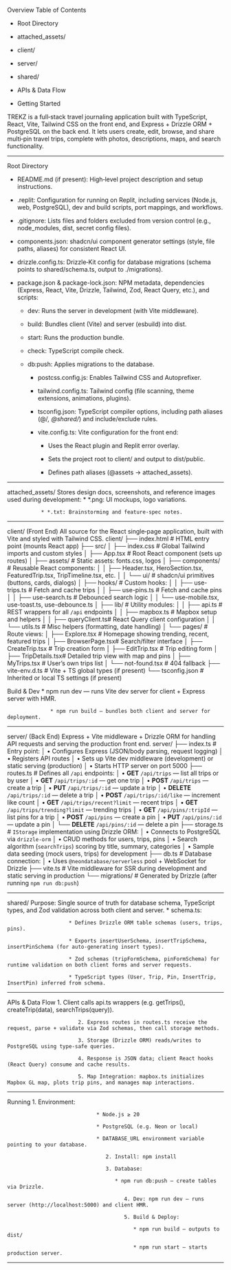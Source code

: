 Overview
Table of Contents
* Root Directory

* attached_assets/

* client/

* server/

* shared/

* APIs & Data Flow

* Getting Started

TREKZ is a full‑stack travel journaling application built with TypeScript, React, Vite, Tailwind CSS on the front end, and Express + Drizzle ORM + PostgreSQL on the back end. It lets users create, edit, browse, and share multi‑pin travel trips, complete with photos, descriptions, maps, and search functionality.
________________


Root Directory
   * README.md (if present): High‑level project description and setup instructions.

   * .replit: Configuration for running on Replit, including services (Node.js, web, PostgreSQL), dev and build scripts, port mappings, and workflows.

   * .gitignore: Lists files and folders excluded from version control (e.g., node_modules, dist, secret config files).

   * components.json: shadcn/ui component generator settings (style, file paths, aliases) for consistent React UI.

   * drizzle.config.ts: Drizzle‑Kit config for database migrations (schema points to shared/schema.ts, output to ./migrations).

   * package.json & package-lock.json: NPM metadata, dependencies (Express, React, Vite, Drizzle, Tailwind, Zod, React Query, etc.), and scripts:

      * dev: Runs the server in development (with Vite middleware).

      * build: Bundles client (Vite) and server (esbuild) into dist.

      * start: Runs the production bundle.

      * check: TypeScript compile check.

      * db:push: Applies migrations to the database.

         * postcss.config.js: Enables Tailwind CSS and Autoprefixer.

         * tailwind.config.ts: Tailwind config (file scanning, theme extensions, animations, plugins).

         * tsconfig.json: TypeScript compiler options, including path aliases (@/*, @shared/*) and include/exclude rules.

         * vite.config.ts: Vite configuration for the front end:

            * Uses the React plugin and Replit error overlay.

            * Sets the project root to client/ and output to dist/public.

            * Defines path aliases (@assets → attached_assets).

________________


attached_assets/
Stores design docs, screenshots, and reference images used during development:
               * *.png: UI mockups, logo variations.

               * *.txt: Brainstorming and feature‑spec notes.

________________


client/ (Front End)
All source for the React single‑page application, built with Vite and styled with Tailwind CSS.
client/
├── index.html         # HTML entry point (mounts React app)
├── src/
│   ├── index.css      # Global Tailwind imports and custom styles
│   ├── App.tsx        # Root React component (sets up routes)
│   ├── assets/        # Static assets: fonts.css, logos
│   ├── components/    # Reusable React components:
│   │   ├── Header.tsx, HeroSection.tsx, FeaturedTrip.tsx, TripTimeline.tsx, etc.
│   │   └── ui/        # shadcn/ui primitives (buttons, cards, dialogs)
│   ├── hooks/         # Custom hooks:
│   │   ├── use-trips.ts  # Fetch and cache trips
│   │   ├── use-pins.ts   # Fetch and cache pins
│   │   ├── use-search.ts # Debounced search logic
│   │   └── use-mobile.tsx, use-toast.ts, use-debounce.ts
│   ├── lib/           # Utility modules:
│   │   ├── api.ts        # REST wrappers for all `/api` endpoints
│   │   ├── mapbox.ts     # Mapbox setup and helpers
│   │   ├── queryClient.ts# React Query client configuration
│   │   └── utils.ts      # Misc helpers (formatting, date handling)
│   └── pages/         # Route views:
│       ├── Explore.tsx    # Homepage showing trending, recent, featured trips
│       ├── BrowserPage.tsx# Search/filter interface
│       ├── CreateTrip.tsx # Trip creation form
│       ├── EditTrip.tsx   # Trip editing form
│       ├── TripDetails.tsx# Detailed trip view with map and pins
│       ├── MyTrips.tsx    # User’s own trips list
│       └── not-found.tsx  # 404 fallback
├── vite-env.d.ts      # Vite + TS global types (if present)
└── tsconfig.json      # Inherited or local TS settings (if present)


Build & Dev
                  * npm run dev — runs Vite dev server for client + Express server with HMR.

                  * npm run build — bundles both client and server for deployment.

________________


server/ (Back End)
Express + Vite middleware + Drizzle ORM for handling API requests and serving the production front end.
server/
├── index.ts      # Entry point:
│   • Configures Express (JSON/body parsing, request logging)
│   • Registers API routes
│   • Sets up Vite dev middleware (development) or static serving (production)
│   • Starts HTTP server on port 5000
├── routes.ts     # Defines all `/api` endpoints:
│   • **GET** `/api/trips`             — list all trips or by user
│   • **GET** `/api/trips/:id`         — get one trip
│   • **POST** `/api/trips`            — create a trip
│   • **PUT** `/api/trips/:id`         — update a trip
│   • **DELETE** `/api/trips/:id`      — delete a trip
│   • **POST** `/api/trips/:id/like`   — increment like count
│   • **GET** `/api/trips/recent?limit`   — recent trips
│   • **GET** `/api/trips/trending?limit` — trending trips
│   • **GET** `/api/pins/:tripId`      — list pins for a trip
│   • **POST** `/api/pins`             — create a pin
│   • **PUT** `/api/pins/:id`          — update a pin
│   └── **DELETE** `/api/pins/:id`     — delete a pin
├── storage.ts    # `IStorage` implementation using Drizzle ORM:
│   • Connects to PostgreSQL via `drizzle-orm`
│   • CRUD methods for users, trips, pins
│   • Search algorithm (`searchTrips`) scoring by title, summary, categories
│   • Sample data seeding (mock users, trips) for development
├── db.ts         # Database connection:
│   • Uses `@neondatabase/serverless` pool + WebSocket for Drizzle
├── vite.ts       # Vite middleware for SSR during development and static serving in production
└── migrations/   # Generated by Drizzle (after running `npm run db:push`)


________________


shared/
Purpose: Single source of truth for database schema, TypeScript types, and Zod validation across both client and server.
                     * schema.ts:

                        * Defines Drizzle ORM table schemas (users, trips, pins).

                        * Exports insertUserSchema, insertTripSchema, insertPinSchema (for auto‑generating insert types).

                        * Zod schemas (tripFormSchema, pinFormSchema) for runtime validation on both client forms and server requests.

                        * TypeScript types (User, Trip, Pin, InsertTrip, InsertPin) inferred from schema.

________________


APIs & Data Flow
                           1. Client calls api.ts wrappers (e.g. getTrips(), createTrip(data), searchTrips(query)).

                           2. Express routes in routes.ts receive the request, parse + validate via Zod schemas, then call storage methods.

                           3. Storage (Drizzle ORM) reads/writes to PostgreSQL using type‑safe queries.

                           4. Response is JSON data; client React hooks (React Query) consume and cache results.

                           5. Map Integration: mapbox.ts initializes Mapbox GL map, plots trip pins, and manages map interactions.

________________


Running
                              1. Environment:

                                 * Node.js ≥ 20

                                 * PostgreSQL (e.g. Neon or local)

                                 * DATABASE_URL environment variable pointing to your database.

                                    2. Install: npm install

                                    3. Database:

                                       * npm run db:push — create tables via Drizzle.

                                          4. Dev: npm run dev — runs server (http://localhost:5000) and client HMR.

                                          5. Build & Deploy:

                                             * npm run build — outputs to dist/

                                             * npm run start — starts production server.

________________
